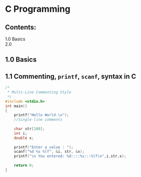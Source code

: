 # C Programming

## Contents:  
1.0  Basics  
2.0 

## 1.0 Basics 
## 1.1 Commenting, `printf`, `scanf`, syntax in C 
```C
/*
 * Multi-Line Commenting Style 
 */
#include <stdio.h>
int main()
{
	printf("Hello World.\n");
	//Single-line comments 
	
	char str[100];
	int i;
	double x;
	
	printf("Enter a value : ");
	scanf("%d %s %lf", &i, str, &x);
	printf("\n You entered: %d::::%s:::%lf\n",i,str,x);
	
	return 0;
}
```
